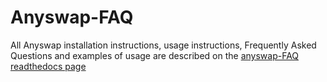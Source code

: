# Anyswap-FAQ

All Anyswap installation instructions, usage instructions, Frequently Asked Questions and examples of usage are described on the [anyswap-FAQ readthedocs page](https://anyswap-faq.readthedocs.io/en/latest/index.html)
